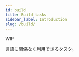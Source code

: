 ```yaml
---
id: build
title: Build tasks
sidebar_label: Introduction
slug: /build/
---
```


WIP

言語に関係なく利用できるタスク。
